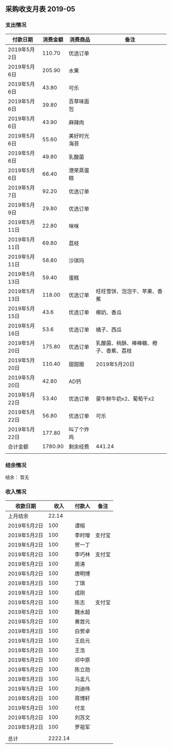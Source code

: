 ## 采购收支月表 2019-05

### 支出情况

| 付款日期     | 消费金额 | 消费商品     | 备注    |
| ------------ | -------- | ------------ | ------- |
| 2019年5月2日 | 110.70   | 优选订单     |         |
| 2019年5月6日 | 205.90   | 水果         |         |
| 2019年5月6日 | 43.80    | 可乐         |         |
| 2019年5月6日 | 39.80    | 百草味面包   |         |
| 2019年5月6日 | 43.90    | 麻辣肉       |         |
| 2019年5月6日 | 55.60    | 美好时光海苔 |         |
| 2019年5月6日 | 49.80    | 乳酸菌       |         |
| 2019年5月6日 | 66.40    | 港荣蒸蛋糕   |         |
| 2019年5月7日 | 92.20    | 优选订单     |         |
| 2019年5月9日 | 29.80    | 优选订单     |         |
| 2019年5月11日 | 22.80 | 咪咪   ||
| 2019年5月11日 | 69.80 | 荔枝   ||
| 2019年5月11日 | 58.80 | 沙琪玛 | |
| 2019年5月13日 | 59.40  | 蛋糕     |                              |
| 2019年5月13日 | 118.00 | 优选订单 | 旺旺雪饼、泡泡干、苹果、香蕉 |
| 2019年5月15日 | 43.6 | 优选订单 | 椰奶、香瓜 |
| 2019年5月16日 | 53.6 | 优选订单 | 橘子、西瓜 |
| 2019年5月20日 | 175.80 | 优选订单 | 乳酸菌、桃酥、棒棒糖、橙子、香蕉、荔枝 |
| 2019年5月20日 | 110.40 | 甜甜圈 | 2019年5月20日 |
| 2019年5月20日 | 42.80 | AD钙 |         |
| 2019年5月22日 | 53.40 | 优选订单 | 蒙牛鲜牛奶x2、葡萄干x2 |
| 2019年5月22日 | 56.80 | 优选订单 | 可乐 |
| 2019年5月22日 | 177.80 | 叫了个炸鸡 |         |
| 合计金额     | 1780.90 | 剩余经费     | 441.24 |
|              |          |              |         |



### 结余情况

 结余： 暂无




### 收入情况

| 收款日期     | 收入    | 付款人 | 备注   |
| ------------ | ------- | ------ | ------ |
| 上月结余     | 22.14   |        |        |
| 2019年5月2日 | 100     | 谭榕   |        |
| 2019年5月2日 | 100     | 李时增 | 支付宝 |
| 2019年5月2日 | 100     | 贺一丁 |        |
| 2019年5月2日 | 100     | 李巧林 | 支付宝 |
| 2019年5月2日 | 100     | 周涛   |        |
| 2019年5月2日 | 100     | 唐明博 |        |
| 2019年5月2日 | 100     | 丁琪   |        |
| 2019年5月2日 | 100     | 成刚   |        |
| 2019年5月2日 | 100     | 陈志   | 支付宝 |
| 2019年5月2日 | 100     | 魏水超 |        |
| 2019年5月2日 | 100     | 黄首元 |        |
| 2019年5月2日 | 100     | 白贺卓 |        |
| 2019年5月2日 | 100     | 王启元 |        |
| 2019年5月2日 | 100     | 王浩   |        |
| 2019年5月2日 | 100     | 邓中原 |        |
| 2019年5月2日 | 100     | 陈立勋 |        |
| 2019年5月2日 | 100     | 马孟凡 |        |
| 2019年5月2日 | 100     | 刘迪伟 |        |
| 2019年5月2日 | 100     | 蒋博轩 |        |
| 2019年5月2日 | 100     | 付龙   |        |
| 2019年5月2日 | 100     | 刘苏文 |        |
| 2019年5月2日 | 100     | 罗祖军 |        |
|              |         |        |        |
| 总计         | 2222.14 |        |        |